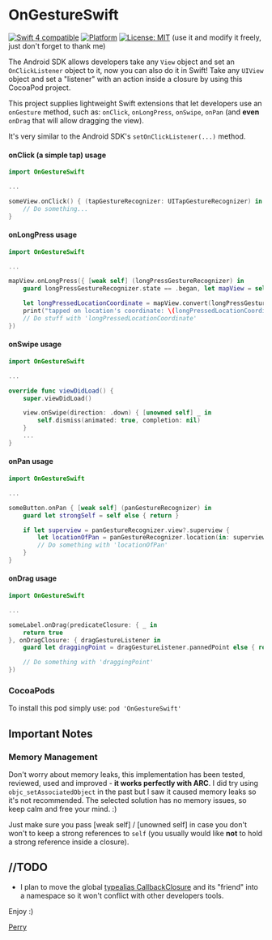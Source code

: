 # OnGestureSwift

<a href="https://developer.apple.com/swift"><img src="https://img.shields.io/badge/swift4-compatible-4BC51D.svg?style=flat" alt="Swift 4 compatible" /></a>
[![Platform](https://img.shields.io/cocoapods/p/PageMenu.svg?style=flat)](https://cocoapods.org/pods/OnGestureSwift)
[![License: MIT](https://img.shields.io/badge/License-MIT-yellow.svg)](https://opensource.org/licenses/MIT)
(use it and modify it freely, just don't forget to thank me)

The Android SDK allows developers take any ```View``` object and set an ```OnClickListener``` object to it, now you can also do it in Swift!
Take any ```UIView``` object and set a "listener" with an action inside a closure by using this CocoaPod project.

This project supplies lightweight Swift extensions that let developers use an ```onGesture``` method, such as: ```onClick```, ```onLongPress```, ```onSwipe```, ```onPan``` (and **even** ```onDrag``` that will allow dragging the view).

It's very similar to the Android SDK's ```setOnClickListener(...)``` method.

#### onClick (a simple tap) usage

```swift
import OnGestureSwift

...

someView.onClick() { (tapGestureRecognizer: UITapGestureRecognizer) in
    // Do something...
}
```

#### onLongPress usage

```swift
import OnGestureSwift

...

mapView.onLongPress({ [weak self] (longPressGestureRecognizer) in
    guard longPressGestureRecognizer.state == .began, let mapView = self?.mapView else { return }

    let longPressedLocationCoordinate = mapView.convert(longPressGestureRecognizer.location(in: mapView), toCoordinateFrom: mapView)
    print("tapped on location's coordinate: \(longPressedLocationCoordinate)")
    // Do stuff with 'longPressedLocationCoordinate'
})

```

#### onSwipe usage

```swift
import OnGestureSwift

...

override func viewDidLoad() {
    super.viewDidLoad()

    view.onSwipe(direction: .down) { [unowned self] _ in
        self.dismiss(animated: true, completion: nil)
    }
    ...
}
```

#### onPan usage

```swift
import OnGestureSwift

...

someButton.onPan { [weak self] (panGestureRecognizer) in
    guard let strongSelf = self else { return }

    if let superview = panGestureRecognizer.view?.superview {
        let locationOfPan = panGestureRecognizer.location(in: superview)
        // Do something with 'locationOfPan'
    }
}
```

#### onDrag usage

```swift
import OnGestureSwift

...

someLabel.onDrag(predicateClosure: { _ in
    return true
}, onDragClosure: { dragGestureListener in
    guard let draggingPoint = dragGestureListener.pannedPoint else { return }

    // Do something with 'draggingPoint'
})
```

### CocoaPods
To install this pod simply use: ```pod 'OnGestureSwift'```

## Important Notes
### Memory Management
Don't worry about memory leaks, this implementation has been tested, reviewed, used and improved - **it works perfectly with ARC**. I did try using `objc_setAssociatedObject` in the past but I saw it caused memory leaks so it's not recommended. The selected solution has no memory issues, so keep calm and free your mind. :)

Just make sure you pass [weak self] / [unowned self] in case you don't won't to keep a strong references to ```self``` (you usually would like **not** to hold a strong reference inside a closure).

## //TODO
- I plan to move the global [typealias CallbackClosure](https://github.com/PerrchicK/OnGestureSwift/blob/master/OnGesture/OnGestureExtensions.swift#L13) and its "friend" into a namespace so it won't conflict with other developers tools.

Enjoy :)

[Perry](http://linkedin.com/in/perrysh)
